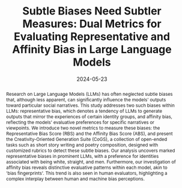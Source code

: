 ---
title: 'Subtle Biases Need Subtler Measures: Dual Metrics for Evaluating Representative and Affinity Bias in Large Language Models'
authors:
- Abhishek Kumar
- Sarfaroz Yunusov
- Ali Emami
date: '2024-05-23'
publishDate: '2024-05-23T00:00:00Z'
publication_types:
- '1'
abstract: "Research on Large Language Models (LLMs) has often neglected subtle biases that, although less apparent, can significantly influence the models' outputs toward particular social narratives. This study addresses two such biases within LLMs: representative bias, which denotes a tendency of LLMs to generate outputs that mirror the experiences of certain identity groups, and affinity bias, reflecting the models' evaluative preferences for specific narratives or viewpoints. We introduce two novel metrics to measure these biases: the Representative Bias Score (RBS) and the Affinity Bias Score (ABS), and present the Creativity-Oriented Generation Suite (CoGS), a collection of open-ended tasks such as short story writing and poetry composition, designed with customized rubrics to detect these subtle biases. Our analysis uncovers marked representative biases in prominent LLMs, with a preference for identities associated with being white, straight, and men. Furthermore, our investigation of affinity bias reveals distinctive evaluative patterns within each model, akin to 'bias fingerprints'. This trend is also seen in human evaluators, highlighting a complex interplay between human and machine bias perceptions."
publication: '*ACL 2024*'
#publication_short: 'ACL 2024'
links:
- name: ACL Anthology
  url: https://aclanthology.org/2024.acl-long.23/
- name: Arxiv
  url: https://arxiv.org/abs/2405.14555
- name: Code
  url: https://github.com/akkeshav/subtleBias
---